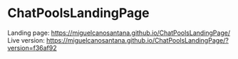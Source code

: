 # ChatPoolsLandingPage

Landing page: https://miguelcanosantana.github.io/ChatPoolsLandingPage/ <br>
Live version: https://miguelcanosantana.github.io/ChatPoolsLandingPage/?version=f36af92

